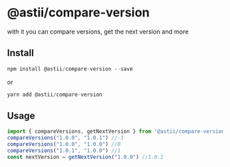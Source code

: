 # @astii/compare-version
with it you can compare versions, get the next version and more

## Install

```typeScript
npm install @astii/compare-version --save

```

or

```typeScript
yarn add @astii/compare-version
```

## Usage

```typeScript
import { compareVersions, getNextVersion } from '@astii/compare-version'
compareVersions("1.0.0", "1.0.1") //-1
compareVersions("1.0.0", "1.0.0") //0
compareVersions("1.0.1", "1.0.0") //1
const nextVersion = getNextVersion("1.0.0") //1.0.1
```